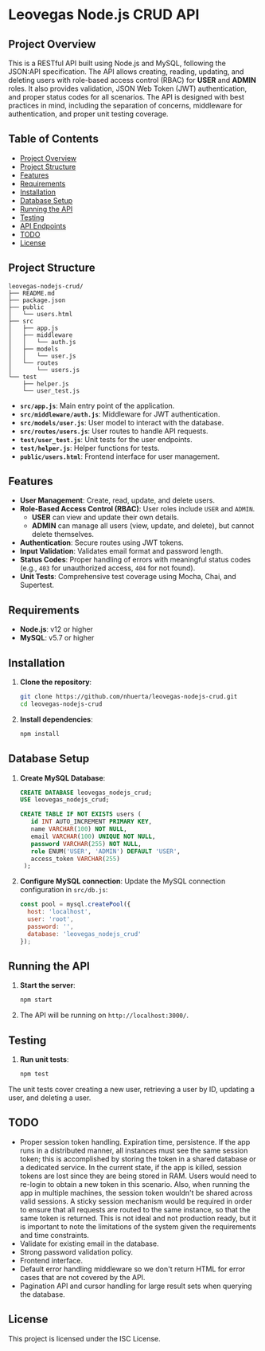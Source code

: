 # Leovegas Node.js CRUD API

## Project Overview

This is a RESTful API built using Node.js and MySQL, following the JSON:API specification. The API allows creating, reading, updating, and deleting users with role-based access control (RBAC) for **USER** and **ADMIN** roles. It also provides validation, JSON Web Token (JWT) authentication, and proper status codes for all scenarios. The API is designed with best practices in mind, including the separation of concerns, middleware for authentication, and proper unit testing coverage.

## Table of Contents

- [Project Overview](#project-overview)
- [Project Structure](#project-structure)
- [Features](#features)
- [Requirements](#requirements)
- [Installation](#installation)
- [Database Setup](#database-setup)
- [Running the API](#running-the-api)
- [Testing](#testing)
- [API Endpoints](#api-endpoints)
- [TODO](#todo)
- [License](#license)

## Project Structure

```
leovegas-nodejs-crud/
├── README.md
├── package.json
├── public
│   └── users.html
├── src
│   ├── app.js
│   ├── middleware
│   │   └── auth.js
│   ├── models
│   │   └── user.js
│   └── routes
│       └── users.js
└── test
    ├── helper.js
    └── user_test.js
```

- **`src/app.js`**: Main entry point of the application.
- **`src/middleware/auth.js`**: Middleware for JWT authentication.
- **`src/models/user.js`**: User model to interact with the database.
- **`src/routes/users.js`**: User routes to handle API requests.
- **`test/user_test.js`**: Unit tests for the user endpoints.
- **`test/helper.js`**: Helper functions for tests.
- **`public/users.html`**: Frontend interface for user management.

## Features

- **User Management**: Create, read, update, and delete users.
- **Role-Based Access Control (RBAC)**: User roles include `USER` and `ADMIN`.
    - **USER** can view and update their own details.
    - **ADMIN** can manage all users (view, update, and delete), but cannot delete themselves.
- **Authentication**: Secure routes using JWT tokens.
- **Input Validation**: Validates email format and password length.
- **Status Codes**: Proper handling of errors with meaningful status codes (e.g., `403` for unauthorized access, `404` for not found).
- **Unit Tests**: Comprehensive test coverage using Mocha, Chai, and Supertest.

## Requirements

- **Node.js**: v12 or higher
- **MySQL**: v5.7 or higher

## Installation

1. **Clone the repository**:
   ```bash
   git clone https://github.com/nhuerta/leovegas-nodejs-crud.git
   cd leovegas-nodejs-crud
   ```

2. **Install dependencies**:
   ```bash
   npm install
   ```

## Database Setup

1. **Create MySQL Database**:
   ```sql
   CREATE DATABASE leovegas_nodejs_crud;
   USE leovegas_nodejs_crud;

   CREATE TABLE IF NOT EXISTS users (
      id INT AUTO_INCREMENT PRIMARY KEY,
      name VARCHAR(100) NOT NULL,
      email VARCHAR(100) UNIQUE NOT NULL,
      password VARCHAR(255) NOT NULL,
      role ENUM('USER', 'ADMIN') DEFAULT 'USER',
      access_token VARCHAR(255)
    );
   ```

2. **Configure MySQL connection**:
   Update the MySQL connection configuration in `src/db.js`:
   ```javascript
   const pool = mysql.createPool({
     host: 'localhost',
     user: 'root',
     password: '',
     database: 'leovegas_nodejs_crud'
   });
   ```

## Running the API

1. **Start the server**:
   ```bash
   npm start
   ```

2. The API will be running on `http://localhost:3000/`.

## Testing

1. **Run unit tests**:
   ```bash
   npm test
   ```

The unit tests cover creating a new user, retrieving a user by ID, updating a user, and deleting a user.

## TODO
- Proper session token handling. Expiration time, persistence. If the app runs in a distributed manner, all instances must see the same session token; this is accomplished by storing the token in a shared database or a dedicated service. In the current state, if the app is killed, session tokens are lost since they are being stored in RAM. Users would need to re-login to obtain a new token in this scenario. Also, when running the app in multiple machines, the session token wouldn't be shared across valid sessions. A sticky session mechanism would be required in order to ensure that all requests are routed to the same instance, so that the same token is returned. This is not ideal and not production ready, but it is important to note the limitations of the system given the requirements and time constraints.
- Validate for existing email in the database.
- Strong password validation policy.
- Frontend interface.
- Default error handling middleware so we don't return HTML for error cases that are not covered by the API.
- Pagination API and cursor handling for large result sets when querying the database.

## License

This project is licensed under the ISC License.



